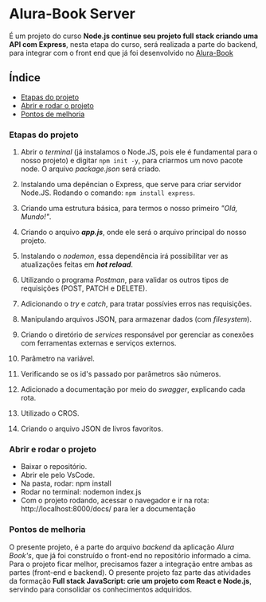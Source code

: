 # Alura-Book Server 

É um projeto do curso **Node.js continue seu projeto full stack criando uma API com Express**, nesta etapa do curso, será realizada a parte do backend, para integrar com o front end que já foi desenvolvido no [Alura-Book](https://github.com/Rodrigo-Sousa/alura-book)

## Índice

- [Etapas do projeto](#etapas-do-projeto)
- [Abrir e rodar o projeto](#abrir-e-rodar-o-projeto)
- [Pontos de melhoria](#pontos-de-melhoria)

### Etapas do projeto

1. Abrir o _terminal_ (já instalamos o Node.JS, pois ele é fundamental para o nosso projeto) e digitar `npm init -y`, para criarmos um novo pacote node. O arquivo _package.json_ será criado.

2. Instalando uma depêncian o Express, que serve para criar servidor Node.JS. Rodando o comando: `npm install express`.

3. Criando uma estrutura básica, para termos o nosso primeiro _"Olá, Mundo!"_.

4. Criando o arquivo **_app.js_**, onde ele será o arquivo principal do nosso projeto.

5. Instalando o _nodemon_, essa dependência irá possibilitar ver as atualizações feitas em **_hot reload_**.

6. Utilizando o programa _Postman_, para validar os outros tipos de requisições (POST, PATCH e DELETE).

7. Adicionando o _try_ e _catch_, para tratar possívies erros nas requisições.

8. Manipulando arquivos JSON, para armazenar dados (com _filesystem_).

9. Criando o diretório de _services_ responsável por gerenciar as conexões com ferramentas externas e serviços externos.

10. Parâmetro na variável.

11. Verificando se os id's passado por parâmetros são números.

12. Adicionado a documentação por meio do _swagger_, explicando cada rota.

13. Utilizado o CROS.

14. Criando o arquivo JSON de livros favoritos.

### Abrir e rodar o projeto

- Baixar o repositório.
- Abrir ele pelo VsCode.
- Na pasta, rodar: npm install
- Rodar no terminal: nodemon index.js 
- Com o projeto rodando, acessar o navegador e ir na rota: http://localhost:8000/docs/ para ler a documentação

### Pontos de melhoria

O presente projeto, é a parte do arquivo _backend_ da aplicação _Alura Book's_, que já foi construído o front-end no repositório informado a cima. Para o projeto ficar melhor, precisamos fazer a integração entre ambas as partes (front-end e backend). O presente projeto faz parte das atividades da formação **Full stack JavaScript: crie um projeto com React e Node.js**, servindo para consolidar os conhecimentos adquiridos.